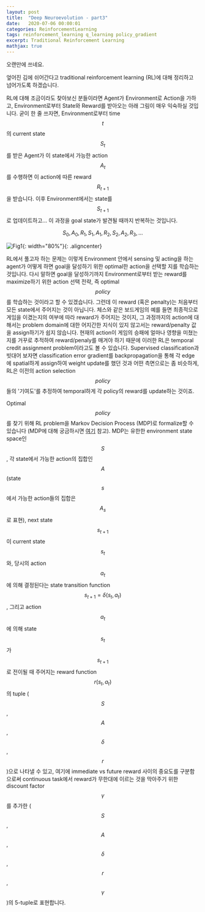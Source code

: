 ```yaml
---
layout: post
title:  "Deep Neuroevolution - part3"
date:   2020-07-06 00:00:01
categories: ReinforcementLearning
tags: reinforcement_learning q_learning policy_gradient
excerpt: Traditional Reinforcement Learning
mathjax: true
---
```


오랜만에 쓰네요.

엎어진 김에 쉬어간다고 traditional reinforcement learning (RL)에 대해 정리하고 넘어가도록 하겠습니다.

RL에 대해 조금이라도 찾아보신 분들이라면 Agent가 Environment로 Action을 가하고, Environment로부터 State와 Reward를 받아오는 아래 그림이 매우 익숙하실 것입니다. 굳이 한 줄 쓰자면, Environment로부터 time $$t$$의 current state $$S_t$$를 받은 Agent가 이 state에서 가능한 action $$A_t$$를 수행하면 이 action에 따른 reward $$R_{t+1}$$을 받습니다. 이후 Environment에서는 state를 $$S_{t+1}$$로 업데이트하고... 이 과정을 goal state가 발견될 때까지 반복하는 것입니다. 

$$S_0, A_0, R_1, S_1, A_1, R_2, S_2, A_2, R_3, ...$$

![Fig1](https://jiryang.github.io/img/reinforcement_learning.jpg "Reinforcement Learning"){: width="80%"}{: .aligncenter}


RL에서 풀고자 하는 문제는 이렇게 Environment 안에서 sensing 및 acting을 하는 agent가 어떻게 하면 goal을 달성하기 위한 optimal한 action을 선택할 지를 학습하는 것입니다. 다시 말하면 goal을 달성하기까지 Environment로부터 받는 reward를 maximize하기 위한 action 선택 전략, 즉 optimal $$policy$$를 학습하는 것이라고 할 수 있겠습니다. 그런데 이 reward (혹은 penalty)는 처음부터 모든 state에서 주어지는 것이 아닙니다. 체스와 같은 보드게임의 예를 들면 최종적으로 게임을 이겼는지의 여부에 따라 reward가 주어지는 것이지, 그 과정까지의 action에 대해서는 problem domain에 대한 어지간한 지식이 있지 않고서는 reward/penalty 값을 assign하기가 쉽지 않습니다. 현재의 action이 게임의 승패에 얼마나 영향을 미쳤는지를 거꾸로 추적하여 reward/penaly를 매겨야 하기 때문에 이러한 RL은 temporal credit assignment problem이라고도 볼 수 있습니다. Supervised classification과 빗대어 보자면 classification error gradient를 backpropagation을 통해 각 edge에 spatial하게 assign하여 weight update를 했던 것과 어떤 측면으로는 좀 비슷하게, RL은 이전의 action selection $$policy$$들의 '기여도'를 추정하여 temporal하게 각 policy의 reward를 update하는 것이죠.


Optimal $$policy$$를 찾기 위해 RL problem을 Markov Decision Process (MDP)로 formalize할 수 있습니다 (MDP에 대해 궁금하시면 [여기](https://towardsdatascience.com/introduction-to-reinforcement-learning-markov-decision-process-44c533ebf8da) 참고). MDP는 유한한 environment state space인 $$S$$, 각 state에서 가능한 action의 집합인 $$A$$ (state $$s$$에서 가능한 action들의 집합은 $$A_s$$로 표현), next state $$s_{t+1}$$이 current state $$s_t$$와, 당시의 action $$a_t$$에 의해 결정된다는 state transition function $$s_{t+1}=\delta(s_t, a_t)$$, 그리고 action $$a_t$$에 의해 state $$s_t$$가 $$s_{t+1}$$로 전이될 때 주어지는 reward function $$r(s_t, a_t)$$의 tuple ($$S$$, $$A$$, $$\delta$$, $$r$$)으로 나타낼 수 있고, 여기에 immediate vs future reward 사이의 중요도를 구분함으로써 continuous task에서 reward가 무한대에 이르는 것을 막아주기 위한 discount factor $$\gamma$$를 추가한 ($$S$$, $$A$$, $$\delta$$, $$r$$, $$\gamma$$)의 5-tuple로 표현합니다.
